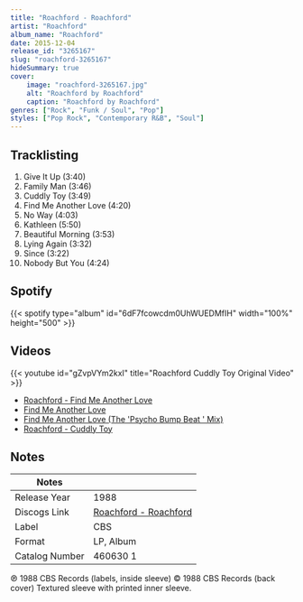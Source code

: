 ```yaml
---
title: "Roachford - Roachford"
artist: "Roachford"
album_name: "Roachford"
date: 2015-12-04
release_id: "3265167"
slug: "roachford-3265167"
hideSummary: true
cover:
    image: "roachford-3265167.jpg"
    alt: "Roachford by Roachford"
    caption: "Roachford by Roachford"
genres: ["Rock", "Funk / Soul", "Pop"]
styles: ["Pop Rock", "Contemporary R&B", "Soul"]
---
```

## Tracklisting
1. Give It Up (3:40)
2. Family Man (3:46)
3. Cuddly Toy (3:49)
4. Find Me Another Love (4:20)
5. No Way (4:03)
6. Kathleen (5:50)
7. Beautiful Morning (3:53)
8. Lying Again (3:32)
9. Since (3:22)
10. Nobody But You (4:24)
## Spotify
{{< spotify type="album" id="6dF7fcowcdm0UhWUEDMfIH" width="100%" height="500" >}}

## Videos
{{< youtube id="gZvpVYm2kxI" title="Roachford Cuddly Toy Original Video" >}}
- [Roachford - Find Me Another Love](https://www.youtube.com/watch?v=yZQRlmsDZJ4)
- [Find Me Another Love](https://www.youtube.com/watch?v=ujUbohXs4JE)
- [Find Me Another Love (The 'Psycho Bump Beat ' Mix)](https://www.youtube.com/watch?v=RbGljByCxq0)
- [Roachford - Cuddly Toy](https://www.youtube.com/watch?v=sbscx0S3jcY)

## Notes
| Notes          |             |
| ---------------| ----------- |
| Release Year   | 1988 |
| Discogs Link   | [Roachford - Roachford](https://www.discogs.com/release/3265167-Roachford-Roachford) |
| Label          | CBS |
| Format         | LP, Album |
| Catalog Number | 460630 1 |

℗ 1988 CBS Records (labels, inside sleeve) © 1988 CBS Records (back cover)  Textured sleeve with printed inner sleeve.
